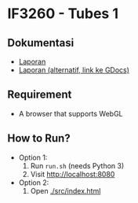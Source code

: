 # IF3260 - Tubes 1

## Dokumentasi
- [Laporan](./laporan.pdf)
- [Laporan (alternatif, link ke GDocs)](https://docs.google.com/document/d/1ITMEXbXDcePWNITuzQ2l817zM9Xuq9CXVEzxUlOnbQU)

## Requirement

- A browser that supports WebGL

## How to Run?

- Option 1:
  1. Run `run.sh` (needs Python 3)
  2. Visit [http://localhost:8080](http://localhost:8080)
- Option 2:
  1. Open [./src/index.html](./src/index.html)

